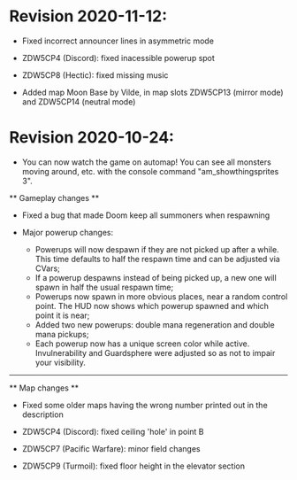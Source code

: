 

# Revision 2020-11-12:

* Fixed incorrect announcer lines in asymmetric mode

* ZDW5CP4 (Discord): fixed inacessible powerup spot

* ZDW5CP8 (Hectic): fixed missing music

* Added map Moon Base by Vilde, in map slots ZDW5CP13 (mirror mode) and ZDW5CP14 (neutral mode)









# Revision 2020-10-24:

* You can now watch the game on automap! You can see all monsters moving around, etc. with the console command "am_showthingsprites 3".

** Gameplay changes **

* Fixed a bug that made Doom keep all summoners when respawning

* Major powerup changes:
	- Powerups will now despawn if they are not picked up after a while. This time defaults to half the respawn time and can be adjusted via CVars;
	- If a powerup despawns instead of being picked up, a new one will spawn in half the usual respawn time;
	- Powerups now spawn in more obvious places, near a random control point. The HUD now shows which powerup spawned and which point it is near;
	- Added two new powerups: double mana regeneration and double mana pickups;
	- Each powerup now has a unique screen color while active. Invulnerability and Guardsphere were adjusted so as not to impair your visibility.

---

** Map changes **

* Fixed some older maps having the wrong number printed out in the description

* ZDW5CP4 (Discord): fixed ceiling 'hole' in point B

* ZDW5CP7 (Pacific Warfare): minor field changes

* ZDW5CP9 (Turmoil): fixed floor height in the elevator section